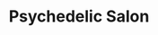 ---
title:         "Psychedelic Salon"
description:   "Your source for cutting edge information about the exploration and expansion of consciousness. Featured speakers include Terence McKenna, Alex Grey, Daniel Pinchbeck, Erik Davis, Ann and Sasha Shulgin, Nick Sand, Timothy Leary, Robert Anton Wilson and more. You can access all of these podcasts for free at PsychedelicSalon.org or through MatrixMasters.net/salon/"
url-thumbnail: "http://www.matrixmasters.com/assets5/LozoInPS-cover4mp3.jpg"
url-rss:       "http://feeds.feedburner.com/matrixmasters/iGAG"
url-web:       "http://www.matrixmasters.net/salon/"
url-itunes:    "https://itunes.apple.com/us/podcast/psychedelic-salon/id75943437?mt=2&uo=4"
tags:          [culture,fringe]
---